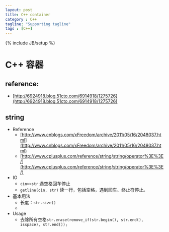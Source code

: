 ```yaml
---
layout: post
title: C++ container
category : C++
tagline: "Supporting tagline"
tags : [C++]
---
```

{% include JB/setup %}
# C++ 容器
## reference:
- [http://6924918.blog.51cto.com/6914918/1275726](http://6924918.blog.51cto.com/6914918/1275726)
## string
- Reference
  + [http://www.cnblogs.com/xFreedom/archive/2011/05/16/2048037.html](http://www.cnblogs.com/xFreedom/archive/2011/05/16/2048037.html)
  + [http://www.cplusplus.com/reference/string/string/operator%3E%3E/](http://www.cplusplus.com/reference/string/string/operator%3E%3E/)
- IO
  + `cin>>str` 遇空格回车停止
  + `getline(cin, str)` 读一行，包括空格，遇到回车、终止符停止。
- 基本用法
  + 长度：`str.size()`
  +
- Usage
  + 去除所有空格`str.erase(remove_if(str.begin(), str.end(), isspace), str.end());`
